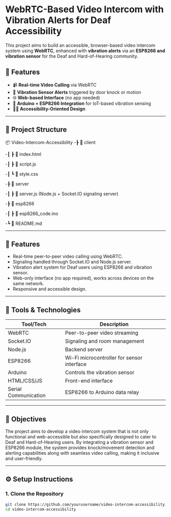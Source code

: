 # WebRTC-Based Video Intercom with Vibration Alerts for Deaf Accessibility

This project aims to build an accessible, browser-based video intercom system using **WebRTC**, enhanced with **vibration alerts** via an **ESP8266 and vibration sensor** for the Deaf and Hard-of-Hearing community.

## 🚀 Features

- 📹 **Real-time Video Calling** via WebRTC
- 🔔 **Vibration Sensor Alerts** triggered by door knock or motion
- 🌐 **Web-based Interface** (no app needed)
- 🔌 **Arduino + ESP8266 Integration** for IoT-based vibration sensing
- 🧏‍♂️ **Accessibility-Oriented Design**

---

## 📁 Project Structure

📦 Video-Intercom-Accessibility
-┣ 📂 client

-┃ ┣ 📜 index.html

-┃ ┣ 📜 script.js

-┃ ┗ 📜 style.css

-┣ 📂 server

-┃ ┣ 📜 server.js (Node.js + Socket.IO signaling server)

-┣ 📂 esp8266

-┃ ┣ 📜 esp8266_code.ino

-┗ 📜 README.md


---

## 📌 Features

- Real-time peer-to-peer video calling using WebRTC.
- Signaling handled through Socket.IO and Node.js server.
- Vibration alert system for Deaf users using ESP8266 and vibration sensor.
- Web-only interface (no app required), works across devices on the same network.
- Responsive and accessible design.

---

## 🔧 Tools & Technologies

| Tool/Tech | Description |
|----------|-------------|
| WebRTC | Peer-to-peer video streaming |
| Socket.IO | Signaling and room management |
| Node.js | Backend server |
| ESP8266 | Wi-Fi microcontroller for sensor interface |
| Arduino | Controls the vibration sensor |
| HTML/CSS/JS | Front-end interface |
| Serial Communication | ESP8266 to Arduino data relay |

---

## 🎯 Objectives

The project aims to develop a video intercom system that is not only functional and web-accessible but also specifically designed to cater to Deaf and Hard-of-Hearing users. By integrating a vibration sensor and ESP8266 module, the system provides knock/movement detection and alerting capabilities along with seamless video calling, making it inclusive and user-friendly.

---

## ⚙️ Setup Instructions

### 1. Clone the Repository

```bash
git clone https://github.com/yourusername/video-intercom-accessibility.git
cd video-intercom-accessibility
